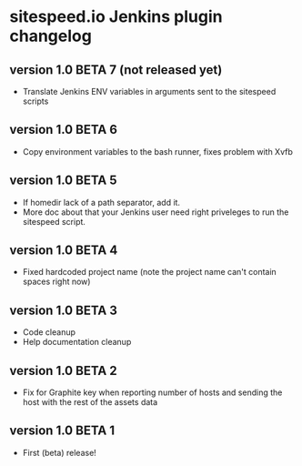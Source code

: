 # sitespeed.io Jenkins plugin changelog

version 1.0 BETA 7 (not released yet)
----------------------
* Translate Jenkins ENV variables in arguments sent to the sitespeed scripts

version 1.0 BETA 6
----------------------
* Copy environment variables to the bash runner, fixes problem with Xvfb

version 1.0 BETA 5
----------------------
* If homedir lack of a path separator, add it.
* More doc about that your Jenkins user need right priveleges to run the sitespeed script.

version 1.0 BETA 4
----------------------
* Fixed hardcoded project name (note the project name can't contain spaces right now)

version 1.0 BETA 3
----------------------
* Code cleanup
* Help documentation cleanup

version 1.0 BETA 2 
----------------------
* Fix for Graphite key when reporting number of hosts and sending the host with the rest of the assets data

version 1.0 BETA 1 
------------------------
* First (beta) release!
